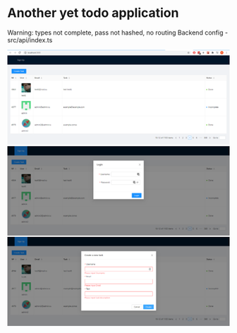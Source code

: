 # Another yet todo application
Warning: types not complete, pass not hashed, no routing
Backend config - src/api/index.ts

![alt text](https://raw.githubusercontent.com/iMpLicEMoN/another-yet-todo-app/master/2021-03-31_01-06-11.png)
![alt text](https://raw.githubusercontent.com/iMpLicEMoN/another-yet-todo-app/master/2021-03-31_01-06-22.png)
![alt text](https://raw.githubusercontent.com/iMpLicEMoN/another-yet-todo-app/master/2021-03-31_01-06-49.png)